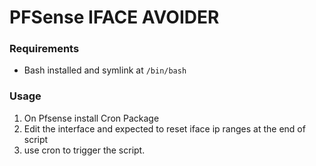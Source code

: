# PFSense IFACE AVOIDER

### Requirements
+ Bash installed and symlink at `/bin/bash`

### Usage
1. On Pfsense install Cron Package
2. Edit the interface and expected to reset iface ip ranges at the end of script
3. use cron to trigger the script.